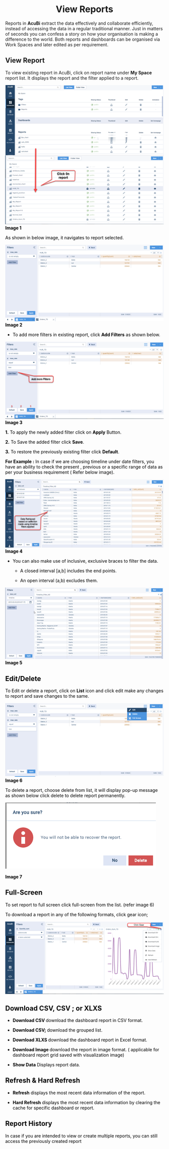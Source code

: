 
<center><h1>View Reports</h1></center>

Reports in  <b> AcuBi</b>  extract the data effectively and collaborate efficiently, instead of accessing the data in a regular traditional manner. Just in matters of seconds you can confess a story on how your organisation is making a difference to the world. Both reports and dashboards can be organised via Work Spaces and later edited as per requirement.

## View Report

To view existing report in AcuBi, click on report name under <b>My Space </b>report list. It displays the report and the filter applied to a report.

![enter image description here](https://raw.githubusercontent.com/sv18042016/fp1/094f156e76391d17f8f39e4a8f02b97cf71952d4/images/New_version5/td_view_report_image11.png)
<b><font color = "Black"> Image 1</b>

As shown in below image, it navigates to report selected.

![enter image description here](https://raw.githubusercontent.com/sv18042016/fp1/094f156e76391d17f8f39e4a8f02b97cf71952d4/images/New_version5/td_view_report_image12.png)
<b><font color = "Black"> Image 2</b>

-  To add more filters in existing report, click  <b>Add Filters</b> as shown below.

![enter image description here](https://raw.githubusercontent.com/sv18042016/fp1/094f156e76391d17f8f39e4a8f02b97cf71952d4/images/New_version5/td_view_report_image13.png)
<b><font color = "Black"> Image 3</b>

<b>1.</b> To apply the newly added filter click on <b>Apply</b>  Button.

<b>2.</b> To Save the added filter click <b>Save</b>.

<b>3.</b> To restore the previously existing filter click <b>Default</b>.

<b>For Example :</b> In case if we are choosing timeline under date filters, you have an ability to check the present , previous or a specific range of data as per your business requirement ( Refer below image).

![enter image description here](https://raw.githubusercontent.com/sv18042016/fp1/40e942e774c02238eb5c6a69120dd5e500e74b95/images/New_version5/td_view_report_image3.png)
<b><font color = "Black"> Image 4</b>

-   You can also make use of inclusive, exclusive braces to filter the data.
    
    -   A closed interval [a,b] includes the end points.
        
    -   An open interval (a,b) excludes them.
	    
![enter image description here](https://raw.githubusercontent.com/sv18042016/fp1/f6bdae69c9ab5be4b6e6306c6044098f43935a69/images/New_version5/td_view_report_image4.png)
<b><font color = "Black"> Image 5</b>

## Edit/Delete

To Edit or delete a report, click on <b>List</b> icon and click edit make any changes to report and save changes to the same.

![enter image description here](https://raw.githubusercontent.com/sv18042016/fp1/4cf90c1b89eb4c3002bcc0f1de094babbc3834d4/images/New_version5/td_view_report_image15.png)
<b><font color = "Black"> Image 6</b>

To delete a report, choose delete from list, it will display pop-up message as shown below click delete to delete report permanently.

![enter image description here](https://raw.githubusercontent.com/sv18042016/fp1/0711e4822adc1e6fc82e353e54ef5a7f4343b01e/images/New_version5/td_view_report_image14.png)

<b><font color = "Black"> Image 7</b>

## Full-Screen

To set report to full screen click full-screen from the list. (refer image 6)

To download a report in any of the following formats, click gear icon;

![enter image description here](https://raw.githubusercontent.com/sv18042016/fp1/b258f4f2510be549d125601a7ae32a0c1945cca9/images/New_version5/td_view_report_image16.png)

## Download CSV, CSV ; or XLXS 

-   <b>Download CSV </b>  download the dashboard report in CSV format.

- <b>Download CSV; </b>  download the grouped list.

- <b>Download XLXS </b>  download the dashboard report in Excel format.

- <b> Download Image </b>  download the report in image format. ( applicable for dashboard report grid saved with visualization image)

- <b> Show Data</b> Displays report data.
 


## Refresh & Hard Refresh

-   <b>Refresh</b>  displays the most recent data information of the report.
    
-   <b>Hard Refresh</b>  displays the most recent data information by clearing the cache for specific dashboard or report.
    
## Report History

In case if you are intended to view or create multiple reports, you can still access the previously created report 
<!--stackedit_data:
eyJoaXN0b3J5IjpbLTIwNDMyMDEyMjUsMTIyNDk4NjQyOSwxND
c3NDE2NTAzLDE5MjA3NzE3MDUsLTIwNDQ2NTM2MjEsOTA5MDYz
NTQ1LC00NDE3NzE2ODcsNjIzMDk2NzY5LC0zMDkyOTQzMDgsMT
gyMDA1MzI1MCwtMTExNzg1ODQ5OCwxNTEyODM0NzY1LC0xMzc4
NDc1NjUxLDUyNDMyNTY5MSwxNTAxMTE3NzE1LC00NDM4Nzg2OT
YsMTYwMjkzMzU2OSwtMjAwMjMxNzA2MywzMjU1NDUxMTYsLTk3
NDU0NTM4N119
-->